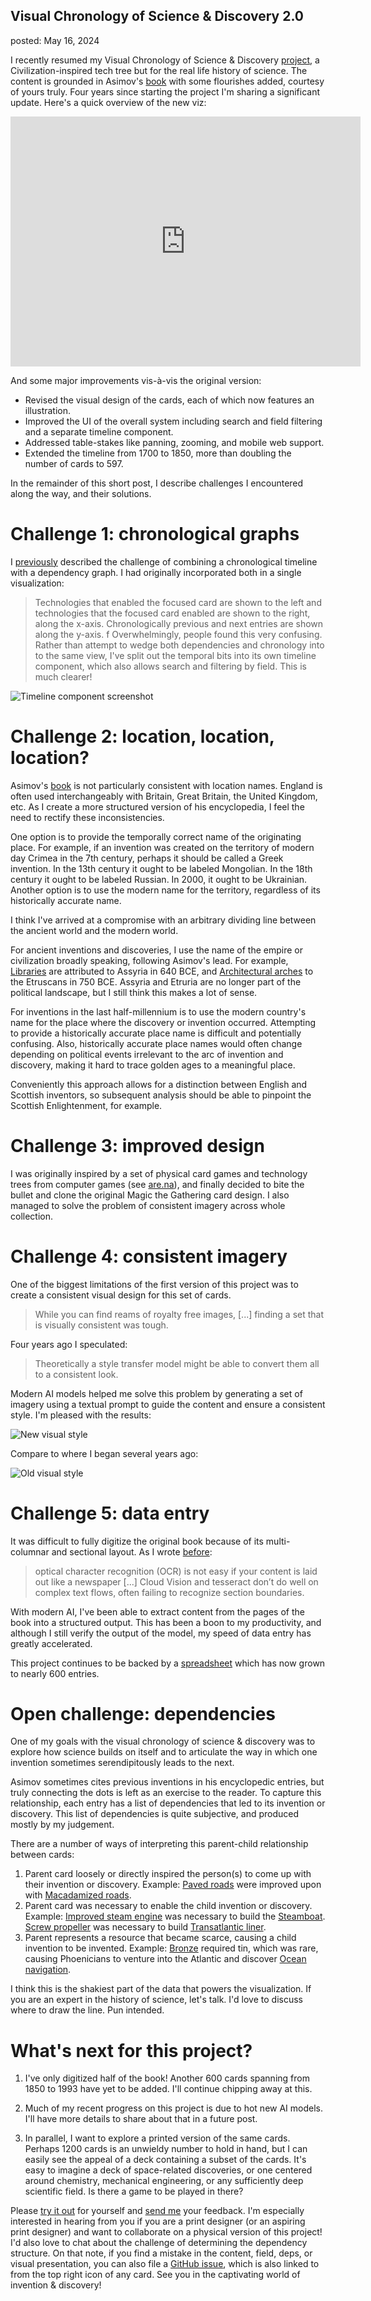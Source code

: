 Visual Chronology of Science & Discovery 2.0
---
posted: May 16, 2024

I recently resumed my Visual Chronology of Science & Discovery [project][blog], a Civilization-inspired tech tree but for the real life history of science. The content is grounded in Asimov's [book][] with some flourishes added, courtesy of yours truly. Four years since starting the project I'm sharing a significant update. Here's a quick overview of the new viz:

<iframe width="560" height="400" src="https://www.youtube.com/embed/THE4xSGTQzc?si=E-_y2GX2j2poPHkm" title="YouTube video player" frameborder="0" allow="accelerometer; autoplay; clipboard-write; encrypted-media; gyroscope; picture-in-picture; web-share" referrerpolicy="strict-origin-when-cross-origin" allowfullscreen></iframe>

And some major improvements vis-à-vis the original version:

- Revised the visual design of the cards, each of which now features an illustration.
- Improved the UI of the overall system including search and field filtering and a separate timeline component.
- Addressed table-stakes like panning, zooming, and mobile web support.
- Extended the timeline from 1700 to 1850, more than doubling the number of cards to 597.

In the remainder of this short post, I describe challenges I encountered along the way, and their solutions.

[book]: /books/asimovs-chronology-of-science-and-discovery/
[blog]: /visual-chronology-science-discovery/

<!--more-->

# Challenge 1: chronological graphs

I [previously][blog] described the challenge of combining a chronological timeline with a dependency graph. I had originally incorporated both in a single visualization:

> Technologies that enabled the focused card are shown to the left and technologies that the focused card enabled are shown to the right, along the x-axis. Chronologically previous and next entries are shown along the y-axis.
> f
> Overwhelmingly, people found this very confusing. Rather than attempt to wedge both dependencies and chronology into to the same view, I've split out the temporal bits into its own timeline component, which also allows search and filtering by field. This is much clearer!

![Timeline component screenshot](visual-chronology-timeline.png)

# Challenge 2: location, location, location?

Asimov's [book][] is not particularly consistent with location names. England is often used interchangeably with Britain, Great Britain, the United Kingdom, etc. As I create a more structured version of his encyclopedia, I feel the need to rectify these inconsistencies.

One option is to provide the temporally correct name of the originating place. For example, if an invention was created on the territory of modern day Crimea in the 7th century, perhaps it should be called a Greek invention. In the 13th century it ought to be labeled Mongolian. In the 18th century it ought to be labeled Russian. In 2000, it ought to be Ukrainian. Another option is to use the modern name for the territory, regardless of its historically accurate name.

I think I've arrived at a compromise with an arbitrary dividing line between the ancient world and the modern world.

For ancient inventions and discoveries, I use the name of the empire or civilization broadly speaking, following Asimov's lead. For example, [Libraries](https://invention.cards/library) are attributed to Assyria in 640 BCE, and [Architectural arches](https://invention.cards/arch) to the Etruscans in 750 BCE. Assyria and Etruria are no longer part of the political landscape, but I still think this makes a lot of sense.

For inventions in the last half-millennium is to use the modern country's name for the place where the discovery or invention occurred. Attempting to provide a historically accurate place name is difficult and potentially confusing. Also, historically accurate place names would often change depending on political events irrelevant to the arc of invention and discovery, making it hard to trace golden ages to a meaningful place.

Conveniently this approach allows for a distinction between English and Scottish inventors, so subsequent analysis should be able to pinpoint the Scottish Enlightenment, for example.

# Challenge 3: improved design

I was originally inspired by a set of physical card games and technology trees from computer games (see [are.na](https://www.are.na/boris-smus/tech-tree-cards)), and finally decided to bite the bullet and clone the original Magic the Gathering card design. I also managed to solve the problem of consistent imagery across whole collection.

# Challenge 4: consistent imagery

One of the biggest limitations of the first version of this project was to create a consistent visual design for this set of cards.

> While you can find reams of royalty free images, [...] finding a set that is visually consistent was tough.

Four years ago I speculated:

> Theoretically a style transfer model might be able to convert them all to a consistent look.

Modern AI models helped me solve this problem by generating a set of imagery using a textual prompt to guide the content and ensure a consistent style. I'm pleased with the results:

![New visual style](visual-chronology-illustrations-v2.jpg)

Compare to where I began several years ago:

![Old visual style](visual-chronology-illustrations-v1.jpg)

# Challenge 5: data entry

It was difficult to fully digitize the original book because of its multi-columnar and sectional layout. As I wrote [before][blog]:

> optical character recognition (OCR) is not easy if your content is laid out like a newspaper [...] Cloud Vision and tesseract don’t do well on complex text flows, often failing to recognize section boundaries.

With modern AI, I've been able to extract content from the pages of the book into a structured output. This has been a boon to my productivity, and although I still verify the output of the model, my speed of data entry has greatly accelerated.

This project continues to be backed by a [spreadsheet](https://docs.google.com/spreadsheets/d/1hDNXas7DzwglB95HV2_2u1utWAwBZR2hQHlMPz-fj5A/edit#gid=0) which has now grown to nearly 600 entries.

# Open challenge: dependencies

One of my goals with the visual chronology of science & discovery was to explore how science builds on itself and to articulate the way in which one invention sometimes serendipitously leads to the next.

Asimov sometimes cites previous inventions in his encyclopedic entries, but truly connecting the dots is left as an exercise to the reader. To capture this relationship, each entry has a list of dependencies that led to its invention or discovery. This list of dependencies is quite subjective, and produced mostly by my judgement.

There are a number of ways of interpreting this parent-child relationship between cards:

1. Parent card loosely or directly inspired the person(s) to come up with their invention or discovery. Example: [Paved roads](https://invention.cards/paved-road) were improved upon with [Macadamized roads](https://invention.cards/macadamized-roads).
2. Parent card was necessary to enable the child invention or discovery. Example: [Improved steam engine](https://invention.cards/improved-steam-engine) was necessary to build the [Steamboat](https://invention.cards/steamboat). [Screw propeller](https://invention.cards/screw-propeller) was necessary to build [Transatlantic liner](https://invention.cards/transatlantic-liner).
4. Parent represents a resource that became scarce, causing a child invention to be invented. Example: [Bronze](https://invention.cards/bronze) required tin, which was rare, causing Phoenicians to venture into the Atlantic and discover [Ocean navigation](https://invention.cards/ocean-navigation).

I think this is the shakiest part of the data that powers the visualization. If you are an expert in the history of science, let's talk. I'd love to discuss where to draw the line. Pun intended.

# What's next for this project?

1. I've only digitized half of the book! Another 600 cards spanning from 1850 to 1993 have yet to be added. I'll continue chipping away at this.

2. Much of my recent progress on this project is due to hot new AI models. I'll have more details to share about that in a future post.

3. In parallel, I want to explore a printed version of the same cards. Perhaps 1200 cards is an unwieldy number to hold in hand, but I can easily see the appeal of a deck containing a subset of the cards. It's easy to imagine a deck of space-related discoveries, or one centered around chemistry, mechanical engineering, or any sufficiently deep scientific field. Is there a game to be played in there?

Please [try it out](https://invention.cards) for yourself and [send me](mailto:boris@smus.com) your feedback. I'm especially interested in hearing from you if you are a print designer (or an aspiring print designer) and want to collaborate on a physical version of this project! I'd also love to chat about the challenge of determining the dependency structure. On that note, if you find a mistake in the content, field, deps, or visual presentation, you can also file a [GitHub issue](https://github.com/borismus/asimov/issues/new), which is also linked to from the top right icon of any card. See you in the captivating world of invention & discovery!
